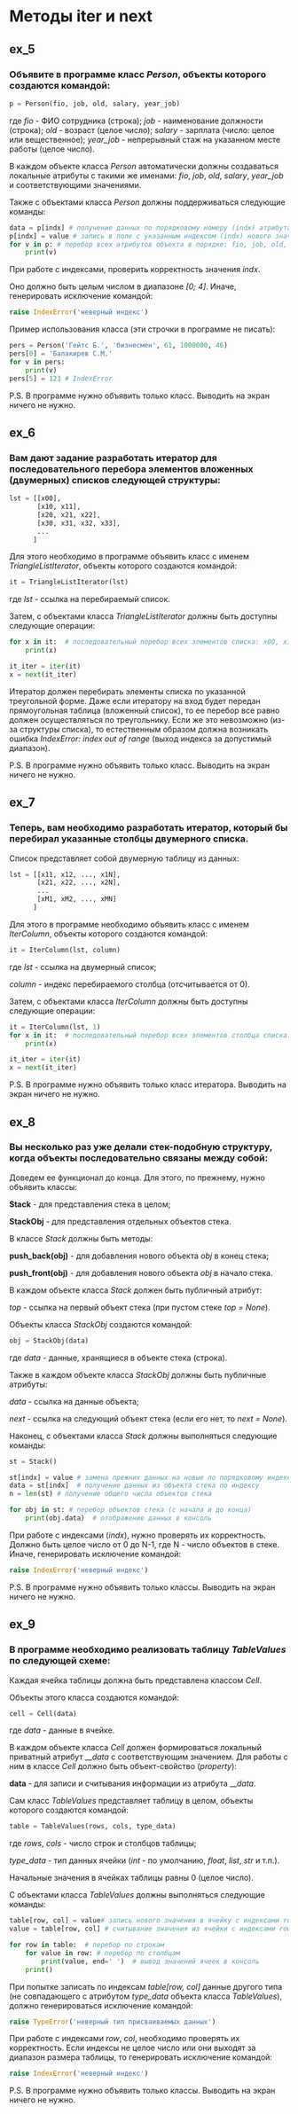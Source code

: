 # Методы __iter__ и __next__

## ex_5

### Объявите в программе класс _Person_, объекты которого создаются командой:

```python
p = Person(fio, job, old, salary, year_job)
```

где _fio_ - ФИО сотрудника (строка); 
_job_ - наименование должности (строка); 
_old_ - возраст (целое число); 
_salary_ - зарплата (число: целое или вещественное); 
_year_job_ - непрерывный стаж на указанном месте работы (целое число).

В каждом объекте класса _Person_ автоматически должны создаваться локальные атрибуты с такими же именами: 
_fio_, _job_, _old_, _salary_, _year_job_ и соответствующими значениями.

Также с объектами класса _Person_ должны поддерживаться следующие команды:

```python
data = p[indx] # получение данных по порядковому номеру (indx) атрибута (порядок: fio, job, old, salary, year_job и начинается с нуля)
p[indx] = value # запись в поле с указанным индексом (indx) нового значения value
for v in p: # перебор всех атрибутов объекта в порядке: fio, job, old, salary, year_job
    print(v)
```

При работе с индексами, проверить корректность значения _indx_. 

Оно должно быть целым числом в диапазоне _[0; 4]_. 
Иначе, генерировать исключение командой:

```python
raise IndexError('неверный индекс')
```

Пример использования класса (эти строчки в программе не писать):

```python
pers = Person('Гейтс Б.', 'бизнесмен', 61, 1000000, 46)
pers[0] = 'Балакирев С.М.'
for v in pers:
    print(v)
pers[5] = 123 # IndexError
```

P.S. В программе нужно объявить только класс. Выводить на экран ничего не нужно.

## ex_6
### Вам дают задание разработать итератор для последовательного перебора элементов вложенных (двумерных) списков следующей структуры:

```python
lst = [[x00],
       [x10, x11],
       [x20, x21, x22],
       [x30, x31, x32, x33],
       ...
      ]
```

Для этого необходимо в программе объявить класс с именем _TriangleListIterator_, объекты которого создаются командой:

```python
it = TriangleListIterator(lst)
```

где _lst_ - ссылка на перебираемый список.

Затем, с объектами класса _TriangleListIterator_ должны быть доступны следующие операции:

```python
for x in it:  # последовательный перебор всех элементов списка: x00, x10, x11, x20, ...
    print(x)

it_iter = iter(it)
x = next(it_iter)
```

Итератор должен перебирать элементы списка по указанной треугольной форме.
Даже если итератору на вход будет передан прямоугольная таблица (вложенный список),
то ее перебор все равно должен осуществляться по треугольнику.
Если же это невозможно (из-за структуры списка), то естественным образом должна
возникать ошибка _IndexError: index out of range_ (выход индекса за допустимый диапазон).

P.S. В программе нужно объявить только класс. Выводить на экран ничего не нужно.

## ex_7
### Теперь, вам необходимо разработать итератор, который бы перебирал указанные столбцы двумерного списка.

Список представляет собой двумерную таблицу из данных:

```python
lst = [[x11, x12, ..., x1N],
       [x21, x22, ..., x2N],
       ...
       [xM1, xM2, ..., xMN]
      ]
````

Для этого в программе необходимо объявить класс с именем _IterColumn_, объекты которого создаются командой:

```python
it = IterColumn(lst, column)
```

где _lst_ - ссылка на двумерный список; 

_column_ - индекс перебираемого столбца (отсчитывается от 0).

Затем, с объектами класса _IterColumn_ должны быть доступны следующие операции:

```python
it = IterColumn(lst, 1)
for x in it:  # последовательный перебор всех элементов столбца списка: x12, x22, ..., xM2
    print(x)

it_iter = iter(it)
x = next(it_iter)
```

P.S. В программе нужно объявить только класс итератора. Выводить на экран ничего не нужно.

## ex_8
### Вы несколько раз уже делали стек-подобную структуру, когда объекты последовательно связаны между собой:

Доведем ее функционал до конца. Для этого, по прежнему, нужно объявить классы:

**Stack** - для представления стека в целом;

**StackObj** - для представления отдельных объектов стека.

В классе _Stack_ должны быть методы:

**push_back(obj)** - для добавления нового объекта _obj_ в конец стека;

**push_front(obj)** - для добавления нового объекта _obj_ в начало стека.

В каждом объекте класса _Stack_ должен быть публичный атрибут:

_top_ - ссылка на первый объект стека (при пустом стеке _top = None_).

Объекты класса _StackObj_ создаются командой:

```python
obj = StackObj(data)
```

где _data_ - данные, хранящиеся в объекте стека (строка).

Также в каждом объекте класса _StackObj_ должны быть публичные атрибуты:

_data_ - ссылка на данные объекта;

_next_ - ссылка на следующий объект стека (если его нет, то _next = None_).

Наконец, с объектами класса _Stack_ должны выполняться следующие команды:

```python
st = Stack()

st[indx] = value # замена прежних данных на новые по порядковому индексу (indx); отсчет начинается с нуля
data = st[indx]  # получение данных из объекта стека по индексу
n = len(st) # получение общего числа объектов стека

for obj in st: # перебор объектов стека (с начала и до конца)
    print(obj.data)  # отображение данных в консоль
```

При работе с индексами (_indx_), нужно проверять их корректность. 
Должно быть целое число от 0 до N-1, где N - число объектов в стеке. Иначе, генерировать исключение командой:

```python
raise IndexError('неверный индекс')
```

P.S. В программе нужно объявить только классы. Выводить на экран ничего не нужно.

## ex_9
### В программе необходимо реализовать таблицу _TableValues_ по следующей схеме:

Каждая ячейка таблицы должна быть представлена классом _Cell_.

Объекты этого класса создаются командой:

```python
cell = Cell(data)
```

где _data_ - данные в ячейке.

В каждом объекте класса _Cell_ должен формироваться локальный приватный атрибут ___data_ с соответствующим значением.
Для работы с ним в классе _Cell_ должно быть объект-свойство (_property_):

**data** - для записи и считывания информации из атрибута ___data_.

Сам класс _TableValues_ представляет таблицу в целом, объекты которого создаются командой:

```python
table = TableValues(rows, cols, type_data)
```

где _rows_, _cols_ - число строк и столбцов таблицы; 

_type_data_ - тип данных ячейки (_int_ - по умолчанию, _float_, _list_, _str_ и т.п.).

Начальные значения в ячейках таблицы равны 0 (целое число).

С объектами класса _TableValues_ должны выполняться следующие команды:

```python
table[row, col] = value# запись нового значения в ячейку с индексами row, col (индексы отсчитываются с нуля)
value = table[row, col] # считывание значения из ячейки с индексами row, col

for row in table:  # перебор по строкам
    for value in row: # перебор по столбцам
        print(value, end=' ')  # вывод значений ячеек в консоль
    print()
  ```

При попытке записать по индексам _table[row, col]_ данные другого типа (не совпадающего с атрибутом _type_data_ объекта класса _TableValues_), должно генерироваться исключение командой:

```python
raise TypeError('неверный тип присваиваемых данных')
```

При работе с индексами _row_, _col_, необходимо проверять их корректность.
Если индексы не целое число или они выходят за диапазон размера таблицы, то генерировать исключение командой:

```python
raise IndexError('неверный индекс')
```

P.S. В программе нужно объявить только классы. Выводить на экран ничего не нужно.
